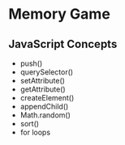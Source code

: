 # Memory Game




## JavaScript Concepts
* push()
* querySelector()
* setAttribute()
* getAttribute()
* createElement()
* appendChild()
* Math.random()
* sort()
* for loops